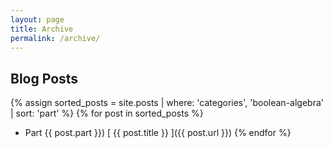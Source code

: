 ```yaml
---
layout: page
title: Archive
permalink: /archive/
---
```


## Blog Posts

<!-- Boolean Algebra Series -->
{% assign sorted_posts = site.posts | where: 'categories', 'boolean-algebra' | sort: 'part' %}
{% for post in sorted_posts %}
  * Part {{ post.part }}) [ {{ post.title }} ]({{ post.url }})
{% endfor %}
